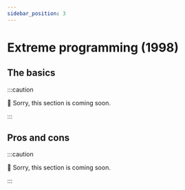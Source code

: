 ```yaml
---
sidebar_position: 3
---
```


# Extreme programming (1998)

## The basics

:::caution

🚧 Sorry, this section is coming soon.

:::

## Pros and cons

:::caution

🚧 Sorry, this section is coming soon.

:::